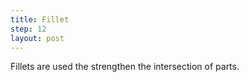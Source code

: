 ```yaml
---
title: Fillet
step: 12
layout: post
---
```


Fillets are used the strengthen the intersection of parts. 

<script src="https://gist.github.com/madhephaestus/2374524a0882601de95fc16e47dfd9e9.js"></script>

